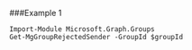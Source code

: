 ###Example 1
```
Import-Module Microsoft.Graph.Groups
Get-MgGroupRejectedSender -GroupId $groupId
```
